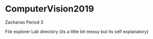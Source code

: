 # ComputerVision2019
Zacharias Period 3

File explorer Lab directory (its a little bit messy but its self explanatory)
